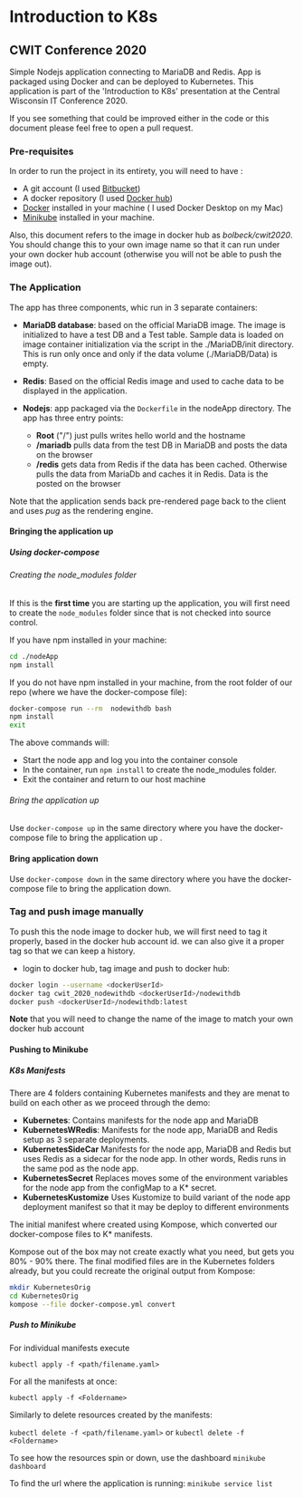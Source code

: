 # Introduction to K8s
## CWIT Conference 2020

Simple Nodejs application connecting to MariaDB and Redis. App is packaged using Docker and can be deployed to Kubernetes. This application is part of the 'Introduction to K8s' presentation at the Central Wisconsin IT Conference 2020.

If you see something that could be improved either in the code or this document please feel free to open a pull request.

### Pre-requisites
In order to run the project in its entirety, you will need to have :

- A git account (I used [Bitbucket](http://bitbucket.org))
- A docker repository (I used [Docker hub](hub.docker.com))
- [Docker](docker.com) installed in your machine ( I used Docker Desktop on my Mac)
- [Minikube](https://minikube.sigs.k8s.io) installed in your machine.

Also, this document refers to the image in docker hub as _bolbeck/cwit2020_. You should change this to your own image name so that it can run under your own docker hub account (otherwise you will not be able to push the image out).

### The Application

The app has three components, whic run in 3 separate containers:

- **MariaDB database**: based on the official MariaDB image. The image is initialized to have a test DB and a Test table. Sample data is loaded on image container initialization via the script in the ./MariaDB/init directory. This is run only once and only if the data volume (./MariaDB/Data) is empty.

- **Redis**: Based on the official Redis image and used to cache data to be displayed in the application.


- **Nodejs**: app packaged via the ```Dockerfile``` in the nodeApp directory. The app has three entry points:
    - **Root** ("/") just pulls writes hello world and the hostname
    - **/mariadb** pulls data from the test DB in MariaDB and posts the data on the browser
    - **/redis** gets data from Redis if the data has been cached. Otherwise pulls the data from MariaDb and caches it in Redis. Data is the posted on the browser

Note that the application sends back pre-rendered page back to the client and uses _pug_ as the rendering engine.

#### Bringing the application up

##### Using docker-compose

###### Creating the node_modules folder

If this is the **first time** you are starting up the application, you will first need to create the ```node_modules``` folder since that is not checked into source control.

If you have npm installed in your machine:

``` bash
cd ./nodeApp
npm install
```

If you do not have npm installed in your machine, from the root folder of our repo (where we have the docker-compose file):

``` bash
docker-compose run --rm  nodewithdb bash
npm install
exit
```
The above commands will:

- Start the node app and log you into the container console
- In the container, run ```npm install``` to create the node_modules folder.
- Exit the container and return to our host machine

###### Bring the application up

Use ```docker-compose up``` in the same directory where you have the docker-compose file to bring the application up .


#### Bring application down

Use ```docker-compose down``` in the same directory where you have the docker-compose file to bring the application down.

### Tag and push image manually

To push this the node image to docker hub, we will first need to tag it properly, based in the docker hub account id. we can also give it a proper tag so that we can keep a history.

- login to docker hub, tag image and push to docker hub:

```bash
docker login --username <dockerUserId>
docker tag cwit_2020_nodewithdb <dockerUserId>/nodewithdb
docker push <dockerUserId>/nodewithdb:latest
```

**Note** that you will need to change the name of the image to match your own docker hub account

#### Pushing to Minikube

##### K8s Manifests

There are 4 folders containing Kubernetes manifests and they are menat to build on each other as we proceed through the demo:

- **Kubernetes**: Contains manifests for the node app and MariaDB
- **KubernetesWRedis**: Manifests for the node app, MariaDB and Redis setup as 3 separate deployments.
- **KubernetesSideCar** Manifests for the node app, MariaDB and Redis but uses Redis as a sidecar for the node app. In other words, Redis runs in the same pod as the node app.
- **KubernetesSecret** Replaces moves some of the environment variables for the node app from the configMap to a K* secret.
- **KubernetesKustomize** Uses Kustomize to build variant of the node app deployment manifest so that it may be deploy to different environments

The initial manifest where created using Kompose, which converted our docker-compose files to K* manifests.

Kompose out of the box may not create exactly what you need, but gets you 80% - 90% there. The final modified files are in the Kubernetes folders already, but you could recreate the original output from Kompose:

``` bash
mkdir KubernetesOrig
cd KubernetesOrig
kompose --file docker-compose.yml convert
```

##### Push to Minikube

For individual manifests execute

```kubectl apply -f <path/filename.yaml>```

For all the manifests at once:

```kubectl apply -f <Foldername>```

Similarly to delete resources created by the manifests:

```kubectl delete -f <path/filename.yaml>```
or
```kubectl delete -f <Foldername>```

To see how the resources spin or down, use the dashboard
```minikube dashboard```

To find the url where the application is running:
```minikube service list```
